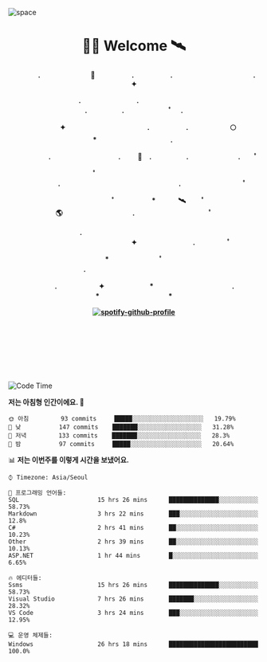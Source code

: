 ![space](https://user-images.githubusercontent.com/93513959/153272999-db6423b1-a80f-4b72-bf4c-7be2c9d6d328.png)



<h1 align="center">👨‍🚀 Welcome  🛰︎</h1>
<h4 align='center'>
<p align="center">　　　　.　　　　　　  　🌠　　　   　. 　　　　　.　　　　　　　　　　　  . 　　　 　       ✦     </p>
<p align="center">.　　　　　　　　.　　  　　　　  　 　　　　　　　　　　　.　　　　　.　　　　   　 ﾟ             　.        </p>
<p align="center">　　　　✦　　　　　  　　　　    　. 　　　　　.　　　　　　🌕　*　　　　　　　　　　  . 　　　 　            </p>
<p align="center">　　  　         　　. 　　　　   　 　　　.     　   　🚀　.　　　　　.　　　   　　　 .             　 ﾟ   </p>
<p align="center">　　ﾟ　　　　　　　　  　　　　   　 　　　　.　　　　　　　　　　　　　　　　　.   　　　            　  　　　ﾟ</p>
<p align="center"> 　　　　　　　ﾟ　　　 　　*　　   🛰︎　 　ﾟ　　　　🌎　　　　　　　　　　.　　　　　　　   　　  ﾟ          　   </p>
<p align="center">.　　　　　　　　　　  　　　　   　 　　　　　　　　　　　　 ✦　　　　　　　　.　   　　             ﾟ　  　　   </p>
<p align="center">　　　*　　　　　　  　ﾟ　　   　 　　　　.　　　　　　　　　　　　　　　　   　　            　  　　            </p>
<p align="center">　　　.　　　　　　✦  　　　　　   *　 　　　　　　　　　　.　　　　　　　*　　　　　   　              　  　*　  </p>

[![spotify-github-profile](https://spotify-github-profile.vercel.app/api/view?uid=316vepr7x7ia45xvcuqyysvtmpfe&cover_image=true&theme=novatorem&bar_color=37bac3&bar_color_cover=false)](https://spotify-github-profile.vercel.app/api/view?uid=316vepr7x7ia45xvcuqyysvtmpfe&redirect=true)

</h4>

<br>
<br>
<br>


<!--![Top Langs](https://github-readme-stats.vercel.app/api/top-langs/?username=KYJKY&layout=compact&theme=tokyonight)-->


<p align="left"><!--<img src="https://github-readme-stats.vercel.app/api/top-langs?username=KYJKY&show_icons=true&locale=en&layout=compact&theme=radical" alt="KYJKY" />-->
<!--<img src="https://github-readme-stats.vercel.app/api?username=KYJKY&show_icons=true&locale=en&theme=radical" alt="KYJKY" />--> <br><br></p>

<!--START_SECTION:waka-->
![Code Time](http://img.shields.io/badge/Code%20Time-953%20hrs%2031%20mins-blue)

**저는 아침형 인간이에요. 🐤** 

```text
🌞 아침         93 commits     █████░░░░░░░░░░░░░░░░░░░░   19.79% 
🌆 낮　         147 commits    ███████░░░░░░░░░░░░░░░░░░   31.28% 
🌃 저녁         133 commits    ███████░░░░░░░░░░░░░░░░░░   28.3% 
🌙 밤　         97 commits     █████░░░░░░░░░░░░░░░░░░░░   20.64%

```


📊 **저는 이번주를 이렇게 시간을 보냈어요.** 

```text
⌚︎ Timezone: Asia/Seoul

💬 프로그래밍 언어들: 
SQL                      15 hrs 26 mins      ██████████████░░░░░░░░░░░   58.73% 
Markdown                 3 hrs 22 mins       ███░░░░░░░░░░░░░░░░░░░░░░   12.8% 
C#                       2 hrs 41 mins       ██░░░░░░░░░░░░░░░░░░░░░░░   10.23% 
Other                    2 hrs 39 mins       ██░░░░░░░░░░░░░░░░░░░░░░░   10.13% 
ASP.NET                  1 hr 44 mins        █░░░░░░░░░░░░░░░░░░░░░░░░   6.65%

🔥 에디터들: 
Ssms                     15 hrs 26 mins      ██████████████░░░░░░░░░░░   58.73% 
Visual Studio            7 hrs 26 mins       ███████░░░░░░░░░░░░░░░░░░   28.32% 
VS Code                  3 hrs 24 mins       ███░░░░░░░░░░░░░░░░░░░░░░   12.95%

💻 운영 체제들: 
Windows                  26 hrs 18 mins      █████████████████████████   100.0%

```


<!--END_SECTION:waka-->
